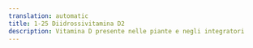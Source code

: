 ```yaml
---
translation: automatic
title: 1-25 Diidrossivitamina D2
description: Vitamina D presente nelle piante e negli integratori
---
```

